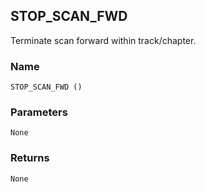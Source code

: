 ## STOP\_SCAN\_FWD

Terminate scan forward within track/chapter.


### Name

`STOP_SCAN_FWD ()`


### Parameters

`None`


### Returns

`None`
